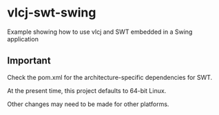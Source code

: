 # vlcj-swt-swing
Example showing how to use vlcj and SWT embedded in a Swing application

## Important
Check the pom.xml for the architecture-specific dependencies for SWT.

At the present time, this project defaults to 64-bit Linux.

Other changes may need to be made for other platforms.
